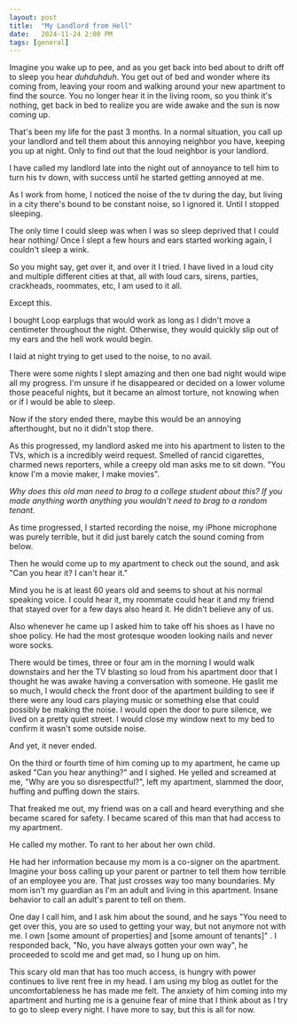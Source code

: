 ```yaml
---
layout: post
title:  "My Landlord from Hell"
date:   2024-11-24 2:00 PM
tags: [general]
---
```



Imagine you wake up to pee, and as you get back into bed about to drift
off to sleep you hear *duhduhduh*. You get out of bed and wonder where
its coming from, leaving your room and walking around your new apartment
to find the source. You no longer hear it in the living room, so you
think it's nothing, get back in bed to realize you are wide awake and
the sun is now coming up.

That's been my life for the past 3 months. In a normal situation, you
call up your landlord and tell them about this annoying neighbor you
have, keeping you up at night. Only to find out that the loud neighbor
is your landlord.

I have called my landlord late into the night out of annoyance to tell
him to turn his tv down, with success until he started getting annoyed
at me.

As I work from home, I noticed the noise of the tv during the day, but
living in a city there's bound to be constant noise, so I ignored it.
Until I stopped sleeping.

The only time I could sleep was when I was so sleep deprived that I
could hear nothing/ Once I slept a few hours and ears started working
again, I couldn't sleep a wink.

So you might say, get over it, and over it I tried. I have lived in a
loud city and multiple different cities at that, all with loud cars,
sirens, parties, crackheads, roommates, etc, I am used to it all.

Except this.

I bought Loop earplugs that would work as long as I didn't move a
centimeter throughout the night. Otherwise, they would quickly slip out
of my ears and the hell work would begin.

I laid at night trying to get used to the noise, to no avail.

There were some nights I slept amazing and then one bad night would wipe
all my progress. I'm unsure if he disappeared or decided on a lower
volume those peaceful nights, but it became an almost torture, not
knowing when or if I would be able to sleep.

Now if the story ended there, maybe this would be an annoying
afterthought, but no it didn't stop there.

As this progressed, my landlord asked me into his apartment to listen to
the TVs, which is a incredibly weird request. Smelled of rancid
cigarettes, charmed news reporters, while a creepy old man asks me to
sit down. "You know I'm a movie maker, I make movies".

*Why does this old man need to brag to a college student about this? If
you made anything worth anything you wouldn't need to brag to a random
tenant.*

As time progressed, I started recording the noise, my iPhone microphone
was purely terrible, but it did just barely catch the sound coming from
below.

Then he would come up to my apartment to check out the sound, and ask
"Can you hear it? I can't hear it."

Mind you he is at least 60 years old and seems to shout at his normal
speaking voice. I could hear it, my roommate could hear it and my friend
that stayed over for a few days also heard it. He didn't believe any of
us.

Also whenever he came up I asked him to take off his shoes as I have no
shoe policy. He had the most grotesque wooden looking nails and never
wore socks.

There would be times, three or four am in the morning I would walk
downstairs and her the TV blasting so loud from his apartment door that
I thought he was awake having a conversation with someone. He gaslit me
so much, I would check the front door of the apartment building to see
if there were any loud cars playing music or something else that could
possibly be making the noise. I would open the door to pure silence, we
lived on a pretty quiet street. I would close my window next to my bed
to confirm it wasn't some outside noise.

And yet, it never ended.

On the third or fourth time of him coming up to my apartment, he came up
asked "Can you hear anything?" and I sighed. He yelled and screamed at
me, "Why are you so disrespectful?", left my apartment, slammed the
door, huffing and puffing down the stairs.

That freaked me out, my friend was on a call and heard everything and
she became scared for safety. I became scared of this man that had
access to my apartment.

He called my mother. To rant to her about her own child.

He had her information because my mom is a co-signer on the apartment.
Imagine your boss calling up your parent or partner to tell them how
terrible of an employee you are. That just crosses way too many
boundaries. My mom isn't my guardian as I'm an adult and living in this
apartment. Insane behavior to call an adult's parent to tell on them.

One day I call him, and I ask him about the sound, and he says "You need
to get over this, you are so used to getting your way, but not anymore
not with me. I own \[some amount of properties\] and \[some amount of
tenants\]" . I responded back, "No, you have always gotten your own
way", he proceeded to scold me and get mad, so I hung up on him.

This scary old man that has too much access, is hungry with power
continues to live rent free in my head. I am using my blog as outlet for
the uncomfortableness he has made me felt. The anxiety of him coming
into my apartment and hurting me is a genuine fear of mine that I think
about as I try to go to sleep every night. I have more to say, but this
is all for now.
